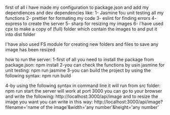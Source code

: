 first of all i have made my configuration to package.json and add my dependiences and dev dependencies like:
1- Jasmine fou unit testing all my functions
2- prettier for formating my code
3- eslint for finding errors
4- express to create the server
5- sharp for resizing my images
6- i'have used cpx to make a copy of (full) folder which contain the images to and put it into dist folder

I'have also used FS module for creating new folders and files to save any image has been resized

how to run the server:
1-first of all you need to install the package from package.json:
npm install
2-you can check the functions by usin jasmine for unit testing:
npm run jasmine
3-you can build the project by using the following syntax:
npm run build

4-by using the following syntax in command line it will run from src folder:
npm run start
the server will work at port 3000 you can go to your browser and write the following:
http://localhost:3000/api/image
and to resize the image you want you can write in this way:
http://localhost:3000/api/image?filename='name of the image'&width='any number'&height='any number'
